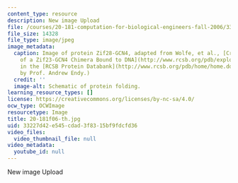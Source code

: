```yaml
---
content_type: resource
description: New image Upload
file: /courses/20-181-computation-for-biological-engineers-fall-2006/33227d42e545cdad3f8315bf9fdcfd36_20-181f06-th.jpg
file_size: 14328
file_type: image/jpeg
image_metadata:
  caption: Image of protein Zif28-GCN4, adapted from Wolfe, et al., [Crystal Structure
    of a Zif23-GCN4 Chimera Bound to DNA](http://www.rcsb.org/pdb/explore.do?structureId=1LLM),
    in the [RCSB Protein Databank](http://www.rcsb.org/pdb/home/home.do). (Figure
    by Prof. Andrew Endy.)
  credit: ''
  image-alt: Schematic of protein folding.
learning_resource_types: []
license: https://creativecommons.org/licenses/by-nc-sa/4.0/
ocw_type: OCWImage
resourcetype: Image
title: 20-181f06-th.jpg
uid: 33227d42-e545-cdad-3f83-15bf9fdcfd36
video_files:
  video_thumbnail_file: null
video_metadata:
  youtube_id: null
---
```

New image Upload